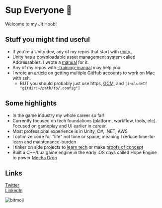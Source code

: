 # Sup Everyone 👋

Welcome to my Jit Hoob!

## Stuff you might find useful
* If you're a Unity dev, any of my repos that start with [unity-](https://github.com/mikerochip?tab=repositories&q=unity-)
* Unity has a downloadable asset management system called Addressables. I wrote a [manual](https://github.com/mikerochip/addressables-training-manual) for it.
* Any of my repos with [-training-manual](https://github.com/mikerochip?tab=repositories&q=-training-manual) may help you
* I wrote an [article](https://medium.com/macoclock/my-multi-account-github-workflow-on-mac-133708a93544) on getting multiple GitHub accounts to work on Mac with ssh.
  * BUT you should probably just use https, [GCM](https://github.com/GitCredentialManager/git-credential-manager/blob/release/docs/install.md), and `[includeIf "gitdir:~/path/to/.config"]`

## Some highlights
* In the game industry my whole career so far!
* Currently focused on tech foundations (platform, workflow, tools, etc). Focused on gameplay and UI earlier in career.
* Most professional experience is in Unity, C#, .NET, AWS
* I optimize code for "life" not time or space, meaning I reduce time-to-learn and maintenance-burden
* I tinker on side projects to [learn tech](https://github.com/mikerochip/swift-experiments) or make [proofs of concept](https://github.com/mikerochip/ergonomic-cpp)
* Built a C++/Lua game engine in the early iOS days called Hope Engine to power [Mecha Drop](https://apps.apple.com/us/app/mecha-drop/id415230800)

## Links

[Twitter](https://twitter.com/mfschweitzer)\
[LinkedIn](https://www.linkedin.com/in/mfschweitzer)

![bitmoji](https://sdk.bitmoji.com/render/panel/0465c53a-92cd-40a9-b676-4bad8faccbca-276dc6a6-a25e-4dfd-8f98-a50a2566e48d-v1.png?transparent=1&palette=1)

